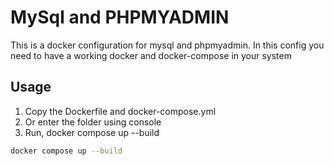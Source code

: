# MySql and PHPMYADMIN

This is a docker configuration for mysql and phpmyadmin.
In this config you need to have a working docker and docker-compose in your system

## Usage

1. Copy the Dockerfile and docker-compose.yml
2. Or enter the folder using console
3. Run, docker compose up --build

```bash
docker compose up --build
```
